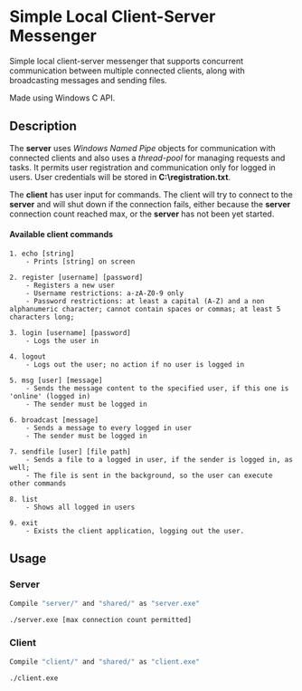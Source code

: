 # Simple Local Client-Server Messenger
Simple local client-server messenger that supports concurrent communication between multiple connected clients, along with broadcasting messages and sending files.

Made using Windows C API.

## Description

The **server** uses _Windows Named Pipe_ objects for communication with connected clients and also uses a _thread-pool_ for managing requests and tasks. It permits user registration and communication only for logged in users.
User credentials will be stored in **C:\registration.txt**.

The **client** has user input for commands. The client will try to connect to the **server** and will shut down if the connection fails, either because the **server** connection count reached max, or the **server** has not been yet started.

#### Available client commands
```
1. echo [string]
    - Prints [string] on screen

2. register [username] [password]
    - Registers a new user
    - Username restrictions: a-zA-Z0-9 only
    - Password restrictions: at least a capital (A-Z) and a non alphanumeric character; cannot contain spaces or commas; at least 5 characters long;

3. login [username] [password]
    - Logs the user in

4. logout
    - Logs out the user; no action if no user is logged in

5. msg [user] [message]
    - Sends the message content to the specified user, if this one is 'online' (logged in)
    - The sender must be logged in

6. broadcast [message]
    - Sends a message to every logged in user
    - The sender must be logged in

7. sendfile [user] [file path]
    - Sends a file to a logged in user, if the sender is logged in, as well;
    - The file is sent in the background, so the user can execute other commands

8. list
    - Shows all logged in users

9. exit
    - Exists the client application, logging out the user.
```

## Usage

### Server

```bash
Compile "server/" and "shared/" as "server.exe"

./server.exe [max connection count permitted]
```

### Client

```bash
Compile "client/" and "shared/" as "client.exe"

./client.exe 
```

